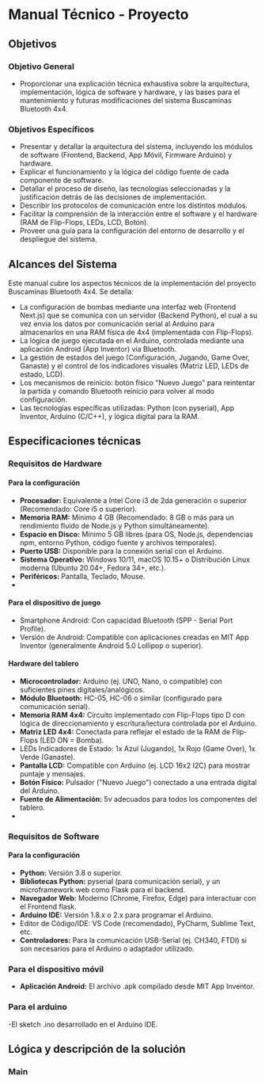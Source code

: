 # Manual Técnico - Proyecto
## Objetivos
### Objetivo General
- Proporcionar una explicación técnica exhaustiva sobre la arquitectura, implementación, lógica de software y hardware, y las bases para el mantenimiento y futuras modificaciones del sistema Buscaminas Bluetooth 4x4.
### Objetivos Específicos
- Presentar y detallar la arquitectura del sistema, incluyendo los módulos de software (Frontend, Backend, App Móvil, Firmware Arduino) y hardware.
- Explicar el funcionamiento y la lógica del código fuente de cada componente de software.
- Detallar el proceso de diseño, las tecnologías seleccionadas y la justificación detrás de las decisiones de implementación.
- Describir los protocolos de comunicación entre los distintos módulos.
- Facilitar la comprensión de la interacción entre el software y el hardware (RAM de Flip-Flops, LEDs, LCD, Botón).
- Proveer una guía para la configuración del entorno de desarrollo y el despliegue del sistema.

## Alcances del Sistema

Este manual cubre los aspectos técnicos de la implementación del proyecto Buscaminas Bluetooth 4x4. Se detalla:
- La configuración de bombas mediante una interfaz web (Frontend Next.js) que se comunica con un servidor (Backend Python), el cual a su vez envía los datos por comunicación serial al Arduino para almacenarlos en una RAM física de 4x4 (implementada con Flip-Flops).
- La lógica de juego ejecutada en el Arduino, controlada mediante una aplicación Android (App Inventor) vía Bluetooth.
- La gestión de estados del juego (Configuración, Jugando, Game Over, Ganaste) y el control de los indicadores visuales (Matriz LED, LEDs de estado, LCD).
- Los mecanismos de reinicio: botón físico "Nuevo Juego" para reintentar la partida y comando Bluetooth reinicio para volver al modo configuración.
- Las tecnologías específicas utilizadas: Python (con pyserial), App Inventor, Arduino (C/C++), y lógica digital para la RAM.


## Especificaciones técnicas
### Requisitos de Hardware
#### Para la configuración
- **Procesador:** Equivalente a Intel Core i3 de 2da generación o superior (Recomendado: Core i5 o superior).
- **Memoria RAM:** Mínimo 4 GB (Recomendado: 8 GB o más para un rendimiento fluido de Node.js y Python simultáneamente).
- **Espacio en Disco:** Mínimo 5 GB libres (para OS, Node.js, dependencias npm, entorno Python, código fuente y archivos temporales).
- **Puerto USB:** Disponible para la conexión serial con el Arduino.
- **Sistema Operativo:** Windows 10/11, macOS 10.15+ o Distribución Linux moderna (Ubuntu 20.04+, Fedora 34+, etc.).
- **Periféricos:** Pantalla, Teclado, Mouse.
- 

#### Para el dispositivo de juego
- Smartphone Android: Con capacidad Bluetooth (SPP - Serial Port Profile).
- Versión de Android: Compatible con aplicaciones creadas en MIT App Inventor (generalmente Android 5.0 Lollipop o superior).

#### Hardware del tablero
- **Microcontrolador:** Arduino (ej. UNO, Nano, o compatible) con suficientes pines digitales/analógicos.
- **Módulo Bluetooth:** HC-05, HC-06 o similar (configurado para comunicación serial).
- **Memoria RAM 4x4:** Circuito implementado con Flip-Flops tipo D con lógica de direccionamiento y escritura/lectura controlada por el Arduino.
- **Matriz LED 4x4:** Conectada para reflejar el estado de la RAM de Flip-Flops (LED ON = Bomba).
- LEDs Indicadores de Estado: 1x Azul (Jugando), 1x Rojo (Game Over), 1x Verde (Ganaste).
- **Pantalla LCD:** Compatible con Arduino (ej. LCD 16x2 I2C) para mostrar puntaje y mensajes.
- **Botón Físico:** Pulsador ("Nuevo Juego") conectado a una entrada digital del Arduino.
- **Fuente de Alimentación:** 5v adecuados para todos los componentes del tablero.
- 
### Requisitos de Software
#### Para la configuración
- **Python:** Versión 3.8 o superior.
- **Bibliotecas Python:** pyserial (para comunicación serial), y un microframework web como Flask para el backend.
- **Navegador Web:** Moderno (Chrome, Firefox, Edge) para interactuar con el Frontend flask.
- **Arduino IDE:** Versión 1.8.x o 2.x para programar el Arduino.
- Editor de Código/IDE: VS Code (recomendado), PyCharm, Sublime Text, etc.
- **Controladores:** Para la comunicación USB-Serial (ej. CH340, FTDI) si son necesarios para el Arduino o adaptador utilizado.

### Para el dispositivo móvil
- **Aplicación Android:** El archivo .apk compilado desde MIT App Inventor.

### Para el arduino
-El sketch .ino desarrollado en el Arduino IDE.

## Lógica y descripción de la solución







### Main
